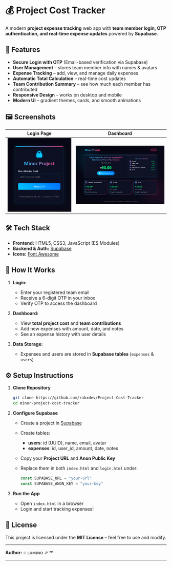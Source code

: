 # 💰 Project Cost Tracker

A modern **project expense tracking** web app with **team member login, OTP authentication, and real-time expense updates** powered by **Supabase**.

## 📌 Features

- **Secure Login with OTP** (Email-based verification via Supabase)
- **User Management** – stores team member info with names & avatars
- **Expense Tracking** – add, view, and manage daily expenses
- **Automatic Total Calculation** – real-time cost updates
- **Team Contribution Summary** – see how much each member has contributed
- **Responsive Design** – works on desktop and mobile
- **Modern UI** – gradient themes, cards, and smooth animations

## 🖼️ Screenshots

| Login Page | Dashboard |
|------------|-----------|
| ![Login Screenshot](assets/login.png) | ![Dashboard Screenshot](assets/dashboard.png) |


## 🛠️ Tech Stack

- **Frontend:** HTML5, CSS3, JavaScript (ES Modules)
- **Backend & Auth:** [Supabase](https://supabase.com/)
- **Icons:** [Font Awesome](https://fontawesome.com/)

## 🚀 How It Works

1. **Login:**  
   - Enter your registered team email  
   - Receive a 6-digit OTP in your inbox  
   - Verify OTP to access the dashboard  

2. **Dashboard:**  
   - View **total project cost** and **team contributions**  
   - Add new expenses with amount, date, and notes  
   - See an expense history with user details

3. **Data Storage:**  
   - Expenses and users are stored in **Supabase tables** (`expenses` & `users`)


## ⚙️ Setup Instructions

1. **Clone Repository**
   ```bash
   git clone https://github.com/rakxdev/Project-Cost-Tracker
   cd minor-project-cost-tracker
   ```

2. **Configure Supabase**

   * Create a project in [Supabase](https://supabase.com/)
   * Create tables:

     * **users**: id (UUID), name, email, avatar
     * **expenses**: id, user\_id, amount, date, notes
   * Copy your **Project URL** and **Anon Public Key**
   * Replace them in both `index.html` and `login.html` under:

     ```javascript
     const SUPABASE_URL = "your-url"
     const SUPABASE_ANON_KEY = "your-key"
     ```

3. **Run the App**

   * Open `index.html` in a browser
   * Login and start tracking expenses!

## 📄 License

This project is licensed under the **MIT License** – feel free to use and modify.

---

**Author:** ๏ ʟᴜᴍɪɴᴏ ⇗ ˣᵖ

---
